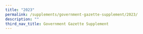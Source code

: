 ```yaml
---
title: "2023"
permalink: /supplements/government-gazette-supplement/2023/
description: ""
third_nav_title: Government Gazette Supplement
---
```

